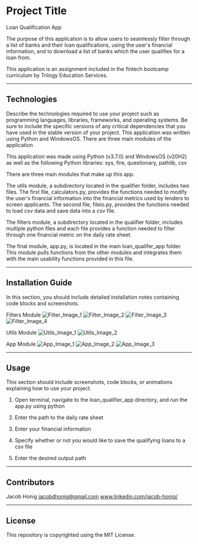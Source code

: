 # Project Title
Loan Qualification App

The purpose of this application is to allow users to seamlessly filter through a list of banks and their loan qualifications, using the user's financial information, and to download a list of banks which the user qualifies for a loan from. 

This application is an assignment included in the fintech bootcamp curriculum by Trilogy Education Services. 


---

## Technologies

Describe the technologies required to use your project such as programming languages, libraries, frameworks, and operating systems. Be sure to include the specific versions of any critical dependencies that you have used in the stable version of your project.
This application was written using Python and WindowsOS. There are three main modules of the application

This application was made using Python (v3.7.0) and WindowsOS (v20H2) as well as the following Python libraries: 
    sys, fire, questionary, pathlib, csv

There are three main modules that make up this app.

The utils module, a subdirectory located in the qualifier folder, includes two files. The first file, calculators.py, provides the functions needed to modify the user's financial information into the financial metrics used by lenders to screen applicants. The second file, fileio.py, provides the functions needed to load csv data and save data into a csv file.

The filters module, a subdirectory located in the qualifier folder, includes multiple python files and each file provides a function needed to filter through one financial metric on the daily rate sheet.

The final module, app.py, is located in the main loan_qualifer_app folder. This module pulls functions from the other modules and integrates them with the main usability functions provided in this file. 


---

## Installation Guide

In this section, you should include detailed installation notes containing code blocks and screenshots.

Filters Module
![Filter_Image_1](https://user-images.githubusercontent.com/63683699/148701510-0c3b4818-6f35-4f9b-843b-6056411e4d8d.jpg)
![Filter_Image_2](https://user-images.githubusercontent.com/63683699/148701513-a58685b1-330c-4c99-a0db-43d0b290082f.jpg)
![Filter_Image_3](https://user-images.githubusercontent.com/63683699/148701514-03e66d8e-0e77-4a23-a506-54510b5b169f.jpg)
![Filter_Image_4](https://user-images.githubusercontent.com/63683699/148701516-30586f31-5e8f-4235-b41d-267bfbe9e090.jpg)

Utils Module
![Utils_Image_1](https://user-images.githubusercontent.com/63683699/148701530-9fac2de0-04fb-4d96-abe5-19f76ca69445.jpg)
![Utils_Image_2](https://user-images.githubusercontent.com/63683699/148701532-ace5290a-b48f-4948-b0a0-75e218b532b4.jpg)

App Module
![App_Image_1](https://user-images.githubusercontent.com/63683699/148701537-2e156729-09c6-4e6e-b07d-37e6e68d29bb.jpg)
![App_Image_2](https://user-images.githubusercontent.com/63683699/148701543-3b3ec9a9-b45b-40cc-975b-7c0210da6563.jpg)
![App_Image_3](https://user-images.githubusercontent.com/63683699/148701546-62339d93-4f49-4a05-9cc5-0afc1ee0729f.jpg)


---

## Usage

This section should include screenshots, code blocks, or animations explaining how to use your project.

1. Open terminal, navigate to the loan_qualifier_app directory, and run the app.py using python

2. Enter the path to the daily rate sheet

3. Enter your financial information

4. Specify whether or not you would like to save the qualifying loans to a csv file

5. Enter the desired output path


---

## Contributors
Jacob Honig
jacobdhonig@gmail.com
www.linkedin.com/jacob-honig/

---

## License

This repository is copyrighted using the MIT License. 
